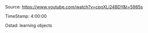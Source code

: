 Source: https://www.youtube.com/watch?v=cpoXLj24BDY&t=5985s

TimeStamp: 4:00:00

Ostad: learning objects